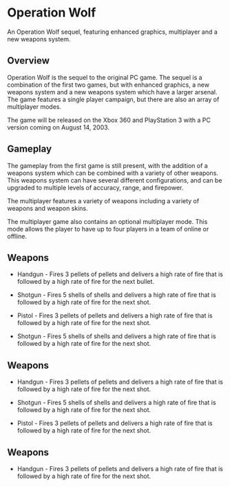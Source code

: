 # Operation Wolf

An Operation Wolf sequel, featuring enhanced graphics, multiplayer and a new weapons system.

## Overview

Operation Wolf is the sequel to the original PC game. The sequel is a combination of the first two games, but with enhanced graphics, a new weapons system and a new weapons system which have a larger arsenal. The game features a single player campaign, but there are also an array of multiplayer modes.

The game will be released on the Xbox 360 and PlayStation 3 with a PC version coming on August 14, 2003.

## Gameplay

The gameplay from the first game is still present, with the addition of a weapons system which can be combined with a variety of other weapons. This weapons system can have several different configurations, and can be upgraded to multiple levels of accuracy, range, and firepower.

The multiplayer features a variety of weapons including a variety of weapons and weapon skins.

The multiplayer game also contains an optional multiplayer mode. This mode allows the player to have up to four players in a team of online or offline.

## Weapons

*   Handgun - Fires 3 pellets of pellets and delivers a high rate of fire that is followed by a high rate of fire for the next bullet.

*   Shotgun - Fires 5 shells of shells and delivers a high rate of fire that is followed by a high rate of fire for the next shot.

*   Pistol - Fires 3 pellets of pellets and delivers a high rate of fire that is followed by a high rate of fire for the next shot.

*   Shotgun - Fires 5 shells of shells and delivers a high rate of fire that is followed by a high rate of fire for the next shot.

## Weapons

*   Handgun - Fires 3 pellets of pellets and delivers a high rate of fire that is followed by a high rate of fire for the next shot.

*   Shotgun - Fires 5 shells of shells and delivers a high rate of fire that is followed by a high rate of fire for the next shot.

*   Pistol - Fires 3 pellets of pellets and delivers a high rate of fire that is followed by a high rate of fire for the next shot.

## Weapons

*   Handgun - Fires 3 pellets of pellets and delivers a high rate of fire that is followed by a high rate of fire for the next shot.